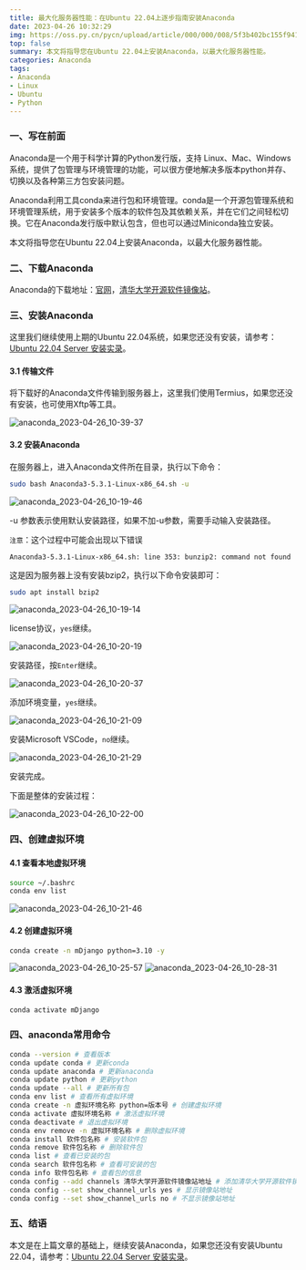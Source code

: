 ```yaml
---
title: 最大化服务器性能：在Ubuntu 22.04上逐步指南安装Anaconda
date: 2023-04-26 10:32:29
img: https://oss.py.cn/pycn/upload/article/000/000/008/5f3b402bc155f941.jpg
top: false
summary: 本文将指导您在Ubuntu 22.04上安装Anaconda，以最大化服务器性能。
categories: Anaconda
tags:
- Anaconda
- Linux
- Ubuntu
- Python
---
```


### 一、写在前面

Anaconda是一个用于科学计算的Python发行版，支持 Linux、Mac、Windows系统，提供了包管理与环境管理的功能，可以很方便地解决多版本python并存、切换以及各种第三方包安装问题。

Anaconda利用工具conda来进行包和环境管理。conda是一个开源包管理系统和环境管理系统，用于安装多个版本的软件包及其依赖关系，并在它们之间轻松切换。它在Anaconda发行版中默认包含，但也可以通过Miniconda独立安装。

本文将指导您在Ubuntu 22.04上安装Anaconda，以最大化服务器性能。

### 二、下载Anaconda

Anaconda的下载地址：[官网](https://www.anaconda.com/products/individual)，[清华大学开源软件镜像站](https://mirrors.tuna.tsinghua.edu.cn/anaconda/archive/)。

### 三、安装Anaconda

这里我们继续使用上期的Ubuntu 22.04系统，如果您还没有安装，请参考：[Ubuntu 22.04 Server 安装实录](https://sirxs.cn/2023/04/25/ubuntu22-04-server-an-zhuang/)。

#### 3.1 传输文件

将下载好的Anaconda文件传输到服务器上，这里我们使用Termius，如果您还没有安装，也可使用Xftp等工具。

![anaconda_2023-04-26_10-39-37](https://wangxs020202.gitee.io/pbad/new/anaconda_2023-04-26_10-39-37.png)

#### 3.2 安装Anaconda

在服务器上，进入Anaconda文件所在目录，执行以下命令：

```bash
sudo bash Anaconda3-5.3.1-Linux-x86_64.sh -u
```
![anaconda_2023-04-26_10-19-46](https://wangxs020202.gitee.io/pbad/new/anaconda_2023-04-26_10-19-46.png)

-u 参数表示使用默认安装路径，如果不加-u参数，需要手动输入安装路径。

`注意`：这个过程中可能会出现以下错误

```text
Anaconda3-5.3.1-Linux-x86_64.sh: line 353: bunzip2: command not found
```

这是因为服务器上没有安装bzip2，执行以下命令安装即可：

```bash
sudo apt install bzip2
```
![anaconda_2023-04-26_10-19-14](https://wangxs020202.gitee.io/pbad/new/anaconda_2023-04-26_10-19-14.png)

license协议，`yes`继续。

![anaconda_2023-04-26_10-20-19](https://wangxs020202.gitee.io/pbad/new/anaconda_2023-04-26_10-20-19.png)

安装路径，按`Enter`继续。

![anaconda_2023-04-26_10-20-37](https://wangxs020202.gitee.io/pbad/new/anaconda_2023-04-26_10-20-37.png)

添加环境变量，`yes`继续。

![anaconda_2023-04-26_10-21-09](https://wangxs020202.gitee.io/pbad/new/anaconda_2023-04-26_10-21-09.png)

安装Microsoft VSCode，`no`继续。

![anaconda_2023-04-26_10-21-29](https://wangxs020202.gitee.io/pbad/new/anaconda_2023-04-26_10-21-29.png)

安装完成。

下面是整体的安装过程：

![anaconda_2023-04-26_10-22-00](https://wangxs020202.gitee.io/pbad/new/anaconda_2023-04-26_10-22-00.gif)

### 四、创建虚拟环境

#### 4.1 查看本地虚拟环境

```bash
source ~/.bashrc
conda env list
```

![anaconda_2023-04-26_10-21-46](https://wangxs020202.gitee.io/pbad/new/anaconda_2023-04-26_10-21-46.png)

#### 4.2 创建虚拟环境

```bash
conda create -n mDjango python=3.10 -y
```
![anaconda_2023-04-26_10-25-57](https://wangxs020202.gitee.io/pbad/new/anaconda_2023-04-26_10-25-57.png)
![anaconda_2023-04-26_10-28-31](https://wangxs020202.gitee.io/pbad/new/anaconda_2023-04-26_10-28-31.png)

#### 4.3 激活虚拟环境

```bash
conda activate mDjango
```

### 四、anaconda常用命令

```bash
conda --version # 查看版本
conda update conda # 更新conda
conda update anaconda # 更新anaconda
conda update python # 更新python
conda update --all # 更新所有包
conda env list # 查看所有虚拟环境
conda create -n 虚拟环境名称 python=版本号 # 创建虚拟环境
conda activate 虚拟环境名称 # 激活虚拟环境
conda deactivate # 退出虚拟环境
conda env remove -n 虚拟环境名称 # 删除虚拟环境
conda install 软件包名称 # 安装软件包
conda remove 软件包名称 # 删除软件包
conda list # 查看已安装的包
conda search 软件包名称 # 查看可安装的包
conda info 软件包名称 # 查看包的信息
conda config --add channels 清华大学开源软件镜像站地址 # 添加清华大学开源软件镜像站
conda config --set show_channel_urls yes # 显示镜像站地址
conda config --set show_channel_urls no # 不显示镜像站地址
```

### 五、结语

本文是在上篇文章的基础上，继续安装Anaconda，如果您还没有安装Ubuntu 22.04，请参考：[Ubuntu 22.04 Server 安装实录](https://sirxs.cn/2023/04/25/ubuntu22-04-server-an-zhuang/)。

